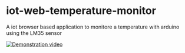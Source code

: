 # iot-web-temperature-monitor
A iot browser based application to monitore a temperature with arduino using the LM35 sensor 


[![Demonstration video](http://i.imgur.com/EdQZd.png)](https://www.youtube.com/watch?v=X-9PuB2wYoU "Demonstration video")
